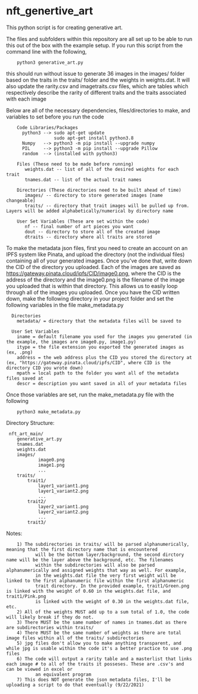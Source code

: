 # nft_genertive_art
This python script is for creating generative art.

The files and subfolders within this repository are all set up to be able to run this out of the box with the example setup. If you run this script from the command line with the following,

        python3 generative_art.py

this should run without issue to generate 36 images in the images/ folder based on the traits in the traits/ folder and the weights in weights.dat. It will also update the
rarity.csv and imagetraits.csv files, which are tables which respectively describe the rarity of different traits and the traits associated with each image

Below are all of the necessary dependencies, files/directories to make, and variables to set before you run the code

        Code Libraries/Packages
          python3 --> sudo apt-get update
                      sudo apt-get install python3.8
          Numpy   --> python3 -m pip install --upgrade numpy
          PIL     --> python3 -m pip install --upgrade Pillow          
          random  --> (installed with python3)
        
        Files (These need to be made before running)           
           weights.dat -- list of all of the desired weights for each trait           
           tnames.dat -- list of the actual trait names
           
        Directories (These directories need to be built ahead of time)
           images/ -- directory to store generated images [name changeable]
           traits/ -- directory that trait images will be pulled up from. Layers will be added alphabetically/numerical by directory name
          
        User Set Variables (These are set within the code)
           nf -- final number of art pieces you want
           dout -- directory to store all of the created image
           dtraits -- directory where all traits are stored

To make the metadata json files, first you need to create an account on an IPFS system like Pinata, and upload the directory (not the individual files) containing all of your generated images. Once you've done that, write down the CID of the directory you uploaded. Each of the images are saved as https://gateway.pinata.cloud/ipfs/CID/image0.png, where the CID is the address of the directory and the image0.png is the filename of the image you uploaded that is within that directory. This allows us to easily loop through all of the images you uploaded. Once you have the CID written down, make the following directory in your project folder and set the following variables in the file make_metadata.py
       
      Directories
        metadata/ = directory that the metadata files will be saved to
       
      User Set Variables
        iname = default filename you used for the images you generated (in the example, the images are image0.py, image1.py)
        itype = the file extension you exported the generated images as (ex, .png)
        address = the web address plus the CID you stored the directory at (ex, "https://gateway.pinata.cloud/ipfs/CID", where CID is the directory CID you wrote down)
        mpath = local path to the folder you want all of the metadata files saved at
        descr = description you want saved in all of your metadata files

Once those variables are set, run the make_metadata.py file with the following

        python3 make_metadata.py

Directory Structure:

     nft_art_main/
        generative_art.py
        tnames.dat
        weights.dat
        images/
                image0.png
                image1.png
                ...
        traits/
            trait1/
                layer1_variant1.png       
                layer1_variant2.png     
                ...  
            trait2/    
                layer2_variant1.png     
                layer2_variant2.png
                ...
            trait3/ 
             

   Notes:
   
        1) The subdirectories in traits/ will be parsed alphanumerically, meaning that the first directory name that is encountered 
               will be the bottom layer/background, the second dirctory name will be the layer above the background, etc. The filenames
               within the subdirectories will also be parsed alphanumerically and assigned weights that way as well. For example,
               in the weights.dat file the very first weight will be linked to the first alphanumeric file within the first alphanumeric
               trait directory. In the provided example, trait1/Green.png is linked with the weight of 0.60 in the weights.dat file, and trait1/Pink.png
               is linked with the weight of 0.30 in the weights.dat file, etc.   
        2) All of the weights MUST add up to a sum total of 1.0, the code will likely break if they do not.         
        3) There MUST be the same number of names in tnames.dat as there are subdirectories within traits/        
        4) There MUST be the same number of weights as there are total image files within all of the traits/ subdirectories        
        5) jpg files don't allow you to make anything transparent, and while jpg is usable within the code it's a better practice to use .png files        
        6) The code will output a rarity table and a masterlist that links each image # to all of the traits it posseses. These are .csv's and can be viewed in excel or 
               an equivalent program
        7) This does NOT generate the json metadata files, I'll be uploading a script to do that eventually (9/22/2021)      
